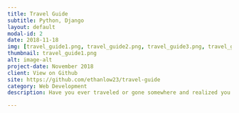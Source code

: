 ```yaml
---
title: Travel Guide
subtitle: Python, Django
layout: default
modal-id: 2
date: 2018-11-18
img: [travel_guide1.png, travel_guide2.png, travel_guide3.png, travel_guide4.png]
thumbnail: travel_guide1.png
alt: image-alt
project-date: November 2018
client: View on Github
site: https://github.com/ethanlow23/travel-guide
category: Web Development
description: Have you ever traveled or gone somewhere and realized you have no idea what to do or where to go? This travel guide allows you to search for popular places in different locations. Looking for a specific category like bars or outdoors? Filter results by what you are looking for including food, shopping, outdoors, and drinks. Find details about each venue and read what other users have said about it. Write your own review and rating for places that you have been to. This application utilizes the Foursquare API and Google Maps API.

---
```

